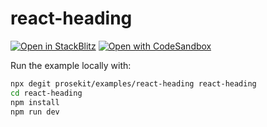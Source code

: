 # react-heading

[![Open in StackBlitz](https://developer.stackblitz.com/img/open_in_stackblitz.svg)](https://stackblitz.com/github/prosekit/examples/tree/master/react-heading)
[![Open with CodeSandbox](https://assets.codesandbox.io/github/button-edit-lime.svg)](https://codesandbox.io/p/sandbox/github/prosekit/examples/tree/master/react-heading)

Run the example locally with:

```bash
npx degit prosekit/examples/react-heading react-heading
cd react-heading
npm install
npm run dev
```
